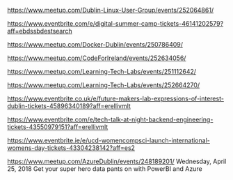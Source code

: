 
https://www.meetup.com/Dublin-Linux-User-Group/events/252064861/


https://www.eventbrite.com/e/digital-summer-camp-tickets-46141202579?aff=ebdssbdestsearch

https://www.meetup.com/Docker-Dublin/events/250786409/


https://www.meetup.com/CodeForIreland/events/252634056/

https://www.meetup.com/Learning-Tech-Labs/events/251112642/


https://www.meetup.com/Learning-Tech-Labs/events/252664270/

https://www.eventbrite.co.uk/e/future-makers-lab-expressions-of-interest-dublin-tickets-45896340189?aff=erellivmlt

https://www.eventbrite.com/e/tech-talk-at-night-backend-engineering-tickets-43550979151?aff=erellivmlt

https://www.eventbrite.ie/e/ucd-womencompsci-launch-international-womens-day-tickets-43304238142?aff=es2




https://www.meetup.com/AzureDublin/events/248189201/
Wednesday, April 25, 2018
Get your super hero data pants on with PowerBI and Azure

